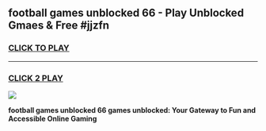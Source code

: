
## football games unblocked 66 - Play Unblocked Gmaes & Free #jjzfn
<h3>
<a href="https://news.freeplayer.one?title=football_games_unblocked_66&ref=03M">CLICK TO PLAY</a></h3>
<hr>

<h3>
<a href="https://news.freeplayer.one?title=football_games_unblocked_66&ref=03M">CLICK 2 PLAY</a>
  
</h3>

<a href="https://news.freeplayer.one?title=football_games_unblocked_66&ref=03M"><img src="https://clearcache.store/games.png"></a>


**football games unblocked 66 games unblocked: Your Gateway to Fun and Accessible Online Gaming**
